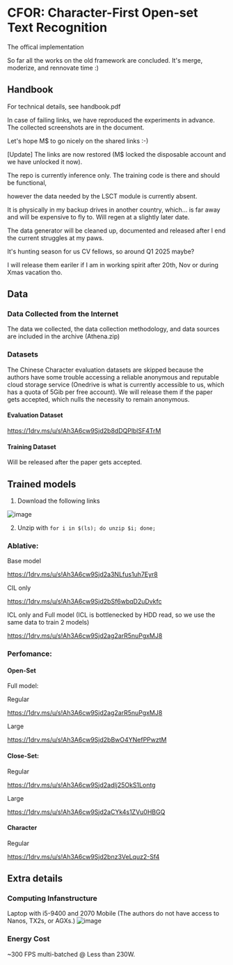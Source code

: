 
# CFOR: Character-First Open-set Text Recognition

The offical implementation

So far all the works on the old framework are concluded. It's merge, moderize, and rennovate time :) 

## Handbook
For technical details, see handbook.pdf

In case of failing links, we have reproduced the experiments in advance. The collected screenshots are in the document. 

Let's hope M$ to go nicely on the shared links :-)

[Update] The links are now restored (M$ locked the disposable account and we have unlocked it now).

The repo is currently inference only. The training code is there and should be functional, 

however the data needed by the LSCT module is currently absent. 

It is physically in my backup drives in another country, which... is far away and will be expensive to fly to.  Will regen at a slightly later date. 

The data generator will be cleaned up, documented and released after I end the current struggles at my paws. 

It's hunting season for us CV fellows, so around Q1 2025 maybe?

I will release them eariler if I am in working spirit after 20th, Nov or during Xmas vacation tho. 

## Data

### Data Collected from the Internet
The data we collected, the data collection methodology, and data sources are included in the archive (Athena.zip)

### Datasets

The Chinese Character evaluation datasets are skipped because the authors have some trouble accessing a reliable anonymous and reputable cloud storage service (Onedrive is what is currently accessible to us, which has a quota of 5Gib per free account). We will release them if the paper gets accepted, which nulls the necessity to remain anonymous.

#### Evaluation Dataset
https://1drv.ms/u/s!Ah3A6cw9Sjd2b8dDQPlblSF4TrM

#### Training Dataset
Will be released after the paper gets accepted. 

## Trained models
1. Download the following links

![image](https://user-images.githubusercontent.com/59994105/163527896-4aaa6e86-f9f5-4b11-8bcc-4d3185864a39.png)

2. Unzip with `for i in $(ls); do unzip $i; done;`

### Ablative:
Base model

https://1drv.ms/u/s!Ah3A6cw9Sjd2a3NLfus1uh7Eyr8

CIL only

https://1drv.ms/u/s!Ah3A6cw9Sjd2bSf6wbqD2uDvkfc

ICL only and Full model (ICL is bottlenecked by HDD read, so we use the same data to train 2 models)

https://1drv.ms/u/s!Ah3A6cw9Sjd2ag2arR5nuPgxMJ8

### Perfomance:

#### Open-Set
Full model:

Regular

https://1drv.ms/u/s!Ah3A6cw9Sjd2ag2arR5nuPgxMJ8

Large

https://1drv.ms/u/s!Ah3A6cw9Sjd2bBwO4YNefPPwztM

#### Close-Set:
Regular

https://1drv.ms/u/s!Ah3A6cw9Sjd2adIj25OkS1Lontg

Large 

https://1drv.ms/u/s!Ah3A6cw9Sjd2aCYk4s1ZVu0HBGQ

#### Character

Regular

https://1drv.ms/u/s!Ah3A6cw9Sjd2bnz3VeLquz2-Sf4




## Extra details 
### Computing Infanstructure 
Laptop with i5-9400 and 2070 Mobile (The authors do not have access to Nanos, TX2s, or AGXs.)
![image](https://user-images.githubusercontent.com/59994105/163657930-47f7c495-f32f-4a1b-b285-5a0469b1efc7.png)



### Energy Cost
~300 FPS multi-batched @ Less than 230W.
